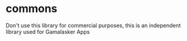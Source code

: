# commons


Don't use this library for commercial purposes, this is an independent library used for Gamalasker Apps

